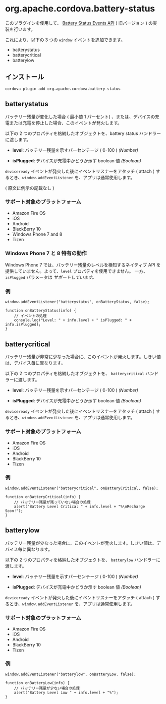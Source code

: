 <!---
    Licensed to the Apache Software Foundation (ASF) under one
    or more contributor license agreements.  See the NOTICE file
    distributed with this work for additional information
    regarding copyright ownership.  The ASF licenses this file
    to you under the Apache License, Version 2.0 (the
    "License"); you may not use this file except in compliance
    with the License.  You may obtain a copy of the License at

      http://www.apache.org/licenses/LICENSE-2.0

    Unless required by applicable law or agreed to in writing,
    software distributed under the License is distributed on an
    "AS IS" BASIS, WITHOUT WARRANTIES OR CONDITIONS OF ANY
    KIND, either express or implied.  See the License for the
    specific language governing permissions and limitations
    under the License.
-->

# org.apache.cordova.battery-status

このプラグインを使用して、 [Battery Status Events API](http://www.w3.org/TR/2011/WD-battery-status-20110915/) ( 旧バージョン ) の実装を行います。

これにより、以下の 3 つの `window` イベントを追加できます。

* batterystatus
* batterycritical
* batterylow

## インストール

    cordova plugin add org.apache.cordova.battery-status

## batterystatus

バッテリー残量が変化した場合 ( 最小値 1 パーセント) 、または、デバイスの充電または充電を停止した場合、このイベントが発火します。

以下の 2 つのプロパティを格納したオブジェクトを、battery status ハンドラーに渡します。

- __level__: バッテリー残量を示すパーセンテージ ( 0-100 ) _(Number)_

- __isPlugged__: デバイスが充電中かどうか示す boolean 値 _(Boolean)_

`deviceready` イベントが発火した後にイベントリスナーをアタッチ ( attach ) するとき、`window.addEventListener` を、アプリは通常使用します。

( 原文に例示の記載なし ) 

### サポート対象のプラットフォーム

- Amazon Fire OS
- iOS
- Android
- BlackBerry 10
- Windows Phone 7 and 8
- Tizen

### Windows Phone 7 と 8 特有の動作

Windows Phone 7 では、バッテリー残量のレベルを検知するネイティブ API を提供していません。よって、`level` プロパティを使用できません。 一方、`isPlugged` パラメータは _サポートしています。_

### 例

    window.addEventListener("batterystatus", onBatteryStatus, false);

    function onBatteryStatus(info) {
        // イベントの処理　
        console.log("Level: " + info.level + " isPlugged: " + info.isPlugged);
    }

## batterycritical

バッテリー残量が非常に少なった場合に、このイベントが発火します。しきい値は、デバイス毎に異なります。

以下の 2 つのプロパティを格納したオブジェクトを、 `batterycritical` ハンドラーに渡します。

- __level__: バッテリー残量を示すパーセンテージ ( 0-100 ) _(Number)_

- __isPlugged__: デバイスが充電中かどうか示す boolean 値 _(Boolean)_

`deviceready` イベントが発火した後にイベントリスナーをアタッチ ( attach ) するとき、`window.addEventListener` を、アプリは通常使用します。

### サポート対象のプラットフォーム

- Amazon Fire OS
- iOS
- Android
- BlackBerry 10
- Tizen

### 例

    window.addEventListener("batterycritical", onBatteryCritical, false);

    function onBatteryCritical(info) {
        // バッテリー残量が残っていない場合の処理
        alert("Battery Level Critical " + info.level + "%\nRecharge Soon!");
    }

## batterylow

バッテリー残量が少なった場合に、このイベントが発火します。しきい値は、デバイス毎に異なります。

以下の 2 つのプロパティを格納したオブジェクトを、 `batterylow` ハンドラーに渡します。

- __level__: バッテリー残量を示すパーセンテージ ( 0-100 ) _(Number)_

- __isPlugged__: デバイスが充電中かどうか示す boolean 値 _(Boolean)_

`deviceready` イベントが発火した後にイベントリスナーをアタッチ ( attach ) するとき、`window.addEventListener` を、アプリは通常使用します。

### サポート対象のプラットフォーム

- Amazon Fire OS
- iOS
- Android
- BlackBerry 10
- Tizen

### 例

    window.addEventListener("batterylow", onBatteryLow, false);

    function onBatteryLow(info) {
        // バッテリー残量が少ない場合の処理
        alert("Battery Level Low " + info.level + "%");
    }


